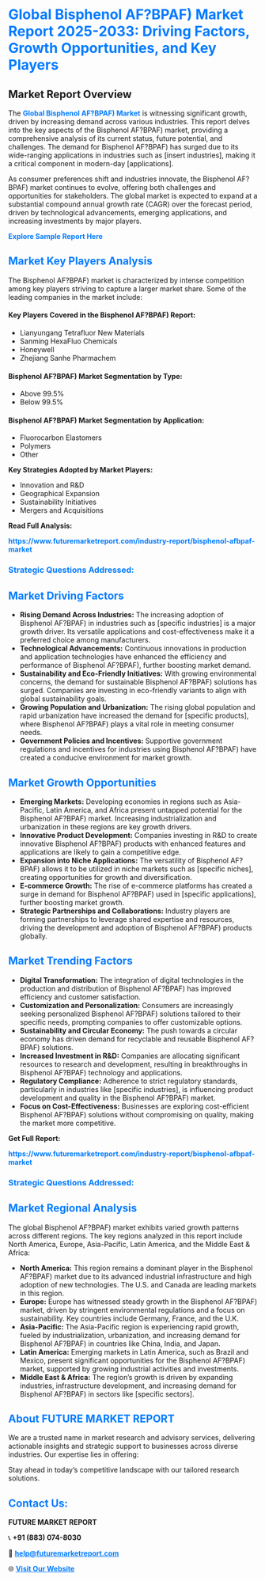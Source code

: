 <h1 style="color: #007BFF;">Global Bisphenol AF?BPAF) Market Report 2025-2033: Driving Factors, Growth Opportunities, and Key Players</h1>

<section id="overview">
<h2>Market Report Overview</h2>
<p>The <a href="https://www.futuremarketreport.com/industry-report/bisphenol-afbpaf-market" style="color: #007BFF; text-decoration: none;"><strong>Global Bisphenol AF?BPAF) Market</strong></a> is witnessing significant growth, driven by increasing demand across various industries. This report delves into the key aspects of the Bisphenol AF?BPAF) market, providing a comprehensive analysis of its current status, future potential, and challenges. The demand for Bisphenol AF?BPAF) has surged due to its wide-ranging applications in industries such as [insert industries], making it a critical component in modern-day [applications].</p>
<p>As consumer preferences shift and industries innovate, the Bisphenol AF?BPAF) market continues to evolve, offering both challenges and opportunities for stakeholders. The global market is expected to expand at a substantial compound annual growth rate (CAGR) over the forecast period, driven by technological advancements, emerging applications, and increasing investments by major players.</p>
</section>

<section id="overview">
<p><a href="https://www.futuremarketreport.com/request-sample/reportId=46934" style="color: #007BFF; text-decoration: none;"><strong>Explore Sample Report Here</strong></a></p>
</section>

<section id="key-players">
<h2 style="color: #007BFF;">Market Key Players Analysis</h2>
<p>The Bisphenol AF?BPAF) market is characterized by intense competition among key players striving to capture a larger market share. Some of the leading companies in the market include:</p>
<h4>Key Players Covered in the Bisphenol AF?BPAF) Report:</h4>
<ul><li>Lianyungang Tetrafluor New Materials</li><li>Sanming HexaFluo Chemicals</li><li>Honeywell</li><li>Zhejiang Sanhe Pharmachem</li></ul>
<h4>Bisphenol AF?BPAF) Market Segmentation by Type:</h4>
<ul><li>Above 99.5%</li><li>Below 99.5%</li></ul>

<h4>Bisphenol AF?BPAF) Market Segmentation by Application:</h4>
<ul><li>Fluorocarbon Elastomers</li><li>Polymers</li><li>Other</li></ul>
<p><strong>Key Strategies Adopted by Market Players:</strong></p>
<ul>
<li>Innovation and R&D</li>
<li>Geographical Expansion</li>
<li>Sustainability Initiatives</li>
<li>Mergers and Acquisitions</li>
</ul>
</section>

<section>
<p><strong>Read Full Analysis: </strong></p><a href="https://www.futuremarketreport.com/industry-report/bisphenol-afbpaf-market" style="color: #007BFF; text-decoration: none;"><strong>https://www.futuremarketreport.com/industry-report/bisphenol-afbpaf-market</strong></a>
<h3 style="color: #007BFF;">Strategic Questions Addressed:</h3>
</section>

<section id="driving-factors">
<h2 style="color: #007BFF;">Market Driving Factors</h2>
<ul>
<li><strong>Rising Demand Across Industries:</strong> The increasing adoption of Bisphenol AF?BPAF) in industries such as [specific industries] is a major growth driver. Its versatile applications and cost-effectiveness make it a preferred choice among manufacturers.</li>
<li><strong>Technological Advancements:</strong> Continuous innovations in production and application technologies have enhanced the efficiency and performance of Bisphenol AF?BPAF), further boosting market demand.</li>
<li><strong>Sustainability and Eco-Friendly Initiatives:</strong> With growing environmental concerns, the demand for sustainable Bisphenol AF?BPAF) solutions has surged. Companies are investing in eco-friendly variants to align with global sustainability goals.</li>
<li><strong>Growing Population and Urbanization:</strong> The rising global population and rapid urbanization have increased the demand for [specific products], where Bisphenol AF?BPAF) plays a vital role in meeting consumer needs.</li>
<li><strong>Government Policies and Incentives:</strong> Supportive government regulations and incentives for industries using Bisphenol AF?BPAF) have created a conducive environment for market growth.</li>
</ul>
</section>

<section id="growth-opportunities">
<h2 style="color: #007BFF;">Market Growth Opportunities</h2>
<ul>
<li><strong>Emerging Markets:</strong> Developing economies in regions such as Asia-Pacific, Latin America, and Africa present untapped potential for the Bisphenol AF?BPAF) market. Increasing industrialization and urbanization in these regions are key growth drivers.</li>
<li><strong>Innovative Product Development:</strong> Companies investing in R&D to create innovative Bisphenol AF?BPAF) products with enhanced features and applications are likely to gain a competitive edge.</li>
<li><strong>Expansion into Niche Applications:</strong> The versatility of Bisphenol AF?BPAF) allows it to be utilized in niche markets such as [specific niches], creating opportunities for growth and diversification.</li>
<li><strong>E-commerce Growth:</strong> The rise of e-commerce platforms has created a surge in demand for Bisphenol AF?BPAF) used in [specific applications], further boosting market growth.</li>
<li><strong>Strategic Partnerships and Collaborations:</strong> Industry players are forming partnerships to leverage shared expertise and resources, driving the development and adoption of Bisphenol AF?BPAF) products globally.</li>
</ul>
</section>

<section id="trending-factors">
<h2 style="color: #007BFF;">Market Trending Factors</h2>
<ul>
<li><strong>Digital Transformation:</strong> The integration of digital technologies in the production and distribution of Bisphenol AF?BPAF) has improved efficiency and customer satisfaction.</li>
<li><strong>Customization and Personalization:</strong> Consumers are increasingly seeking personalized Bisphenol AF?BPAF) solutions tailored to their specific needs, prompting companies to offer customizable options.</li>
<li><strong>Sustainability and Circular Economy:</strong> The push towards a circular economy has driven demand for recyclable and reusable Bisphenol AF?BPAF) solutions.</li>
<li><strong>Increased Investment in R&D:</strong> Companies are allocating significant resources to research and development, resulting in breakthroughs in Bisphenol AF?BPAF) technology and applications.</li>
<li><strong>Regulatory Compliance:</strong> Adherence to strict regulatory standards, particularly in industries like [specific industries], is influencing product development and quality in the Bisphenol AF?BPAF) market.</li>
<li><strong>Focus on Cost-Effectiveness:</strong> Businesses are exploring cost-efficient Bisphenol AF?BPAF) solutions without compromising on quality, making the market more competitive.</li>
</ul>
</section>

<section>
<p><strong>Get Full Report: </strong></p><a href="https://www.futuremarketreport.com/industry-report/bisphenol-afbpaf-market" style="color: #007BFF; text-decoration: none;"><strong>https://www.futuremarketreport.com/industry-report/bisphenol-afbpaf-market</strong></a>
<h3 style="color: #007BFF;">Strategic Questions Addressed:</h3>
</section>


<section id="regional-analysis">
<h2 style="color: #007BFF;">Market Regional Analysis</h2>
<p>The global Bisphenol AF?BPAF) market exhibits varied growth patterns across different regions. The key regions analyzed in this report include North America, Europe, Asia-Pacific, Latin America, and the Middle East & Africa:</p>
<ul>
<li><strong>North America:</strong> This region remains a dominant player in the Bisphenol AF?BPAF) market due to its advanced industrial infrastructure and high adoption of new technologies. The U.S. and Canada are leading markets in this region.</li>
<li><strong>Europe:</strong> Europe has witnessed steady growth in the Bisphenol AF?BPAF) market, driven by stringent environmental regulations and a focus on sustainability. Key countries include Germany, France, and the U.K.</li>
<li><strong>Asia-Pacific:</strong> The Asia-Pacific region is experiencing rapid growth, fueled by industrialization, urbanization, and increasing demand for Bisphenol AF?BPAF) in countries like China, India, and Japan.</li>
<li><strong>Latin America:</strong> Emerging markets in Latin America, such as Brazil and Mexico, present significant opportunities for the Bisphenol AF?BPAF) market, supported by growing industrial activities and investments.</li>
<li><strong>Middle East & Africa:</strong> The region’s growth is driven by expanding industries, infrastructure development, and increasing demand for Bisphenol AF?BPAF) in sectors like [specific sectors].</li>
</ul>
</section>

<footer>
<h2 style="color: #007BFF;">About FUTURE MARKET REPORT</h2>
<p>We are a trusted name in market research and advisory services, delivering actionable insights and strategic support to businesses across diverse industries. Our expertise lies in offering:</p>

<p>Stay ahead in today’s competitive landscape with our tailored research solutions.</p>

<h2 style="color: #007BFF;">Contact Us:</h2>
<p><strong>FUTURE MARKET REPORT</strong></p>
<p>📞 <strong>+91 (883) 074-8030</strong></p>
<p>📧 <strong><a href="mailto:help@futuremarketreport.com" style="color: #007BFF;">help@futuremarketreport.com</a></strong></p>
<p>🌐 <strong><a href="https://www.futuremarketreport.com/" style="color: #007BFF;">Visit Our Website</a></strong></p>
</footer>
